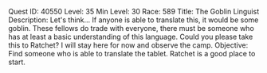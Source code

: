 Quest ID: 40550
Level: 35
Min Level: 30
Race: 589
Title: The Goblin Linguist
Description: Let's think... If anyone is able to translate this, it would be some goblin. These fellows do trade with everyone, there must be someone who has at least a basic understanding of this language. Could you please take this to Ratchet? I will stay here for now and observe the camp.
Objective: Find someone who is able to translate the tablet. Ratchet is a good place to start.
